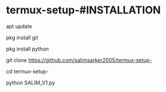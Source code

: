 # termux-setup-#INSTALLATION

apt update

pkg install git

pkg install python

git clone https://github.com/salimsarker2005/termux-setup-

cd termux-setup-

python SALIM_V1.py
